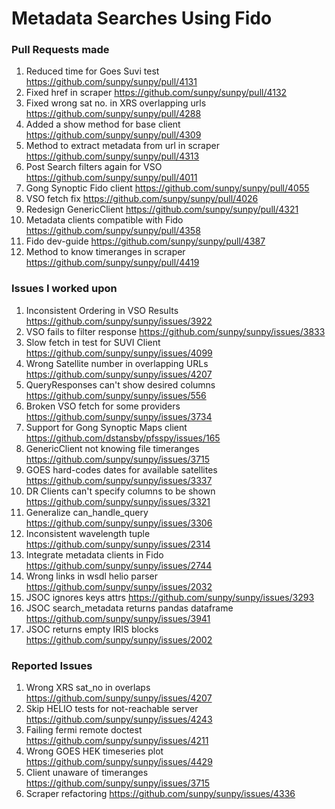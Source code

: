 # Metadata Searches Using Fido


### Pull Requests made
1. Reduced time for Goes Suvi test https://github.com/sunpy/sunpy/pull/4131
2. Fixed href in scraper https://github.com/sunpy/sunpy/pull/4132
3. Fixed wrong sat no. in XRS overlapping urls https://github.com/sunpy/sunpy/pull/4288
4. Added a show method for base client https://github.com/sunpy/sunpy/pull/4309
5. Method to extract metadata from url in scraper https://github.com/sunpy/sunpy/pull/4313
6. Post Search filters again for VSO https://github.com/sunpy/sunpy/pull/4011
7. Gong Synoptic Fido client https://github.com/sunpy/sunpy/pull/4055
8. VSO fetch fix https://github.com/sunpy/sunpy/pull/4026
9. Redesign GenericClient https://github.com/sunpy/sunpy/pull/4321
10. Metadata clients compatible with Fido https://github.com/sunpy/sunpy/pull/4358
11. Fido dev-guide https://github.com/sunpy/sunpy/pull/4387
12. Method to know timeranges in scraper https://github.com/sunpy/sunpy/pull/4419

### Issues I worked upon
1. Inconsistent Ordering in VSO Results https://github.com/sunpy/sunpy/issues/3922
2. VSO fails to filter response https://github.com/sunpy/sunpy/issues/3833
3. Slow fetch in test for SUVI Client https://github.com/sunpy/sunpy/issues/4099
4. Wrong Satellite number in overlapping URLs https://github.com/sunpy/sunpy/issues/4207
5. QueryResponses can't show desired columns https://github.com/sunpy/sunpy/issues/556
6. Broken VSO fetch for some providers https://github.com/sunpy/sunpy/issues/3734
7. Support for Gong Synoptic Maps client https://github.com/dstansby/pfsspy/issues/165
8. GenericClient not knowing file timeranges https://github.com/sunpy/sunpy/issues/3715
9. GOES hard-codes dates for available satellites https://github.com/sunpy/sunpy/issues/3337
10. DR Clients can't specify columns to be shown https://github.com/sunpy/sunpy/issues/3321
11. Generalize can_handle_query https://github.com/sunpy/sunpy/issues/3306
12. Inconsistent wavelength tuple https://github.com/sunpy/sunpy/issues/2314
13. Integrate metadata clients in Fido https://github.com/sunpy/sunpy/issues/2744
14. Wrong links in wsdl helio parser https://github.com/sunpy/sunpy/issues/2032
15. JSOC ignores keys attrs https://github.com/sunpy/sunpy/issues/3293
16. JSOC search_metadata returns pandas dataframe https://github.com/sunpy/sunpy/issues/3941
17. JSOC returns empty IRIS blocks https://github.com/sunpy/sunpy/issues/2002

### Reported Issues
1. Wrong XRS sat_no in overlaps https://github.com/sunpy/sunpy/issues/4207
2. Skip HELIO tests for not-reachable server https://github.com/sunpy/sunpy/issues/4243
3. Failing fermi remote doctest https://github.com/sunpy/sunpy/issues/4211
4. Wrong GOES HEK timeseries plot https://github.com/sunpy/sunpy/issues/4429
5. Client unaware of timeranges https://github.com/sunpy/sunpy/issues/3715
6. Scraper refactoring https://github.com/sunpy/sunpy/issues/4336

